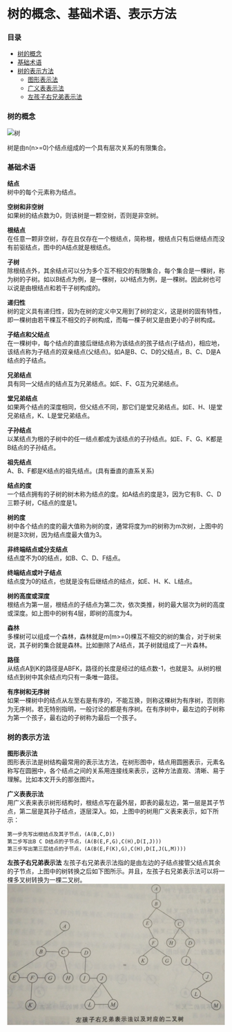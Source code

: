 # 树的概念、基础术语、表示方法

### 目录
- [树的概念](#树的概念)
- [基础术语](#基础术语)
- [树的表示方法](#树的表示方法)
  - [图形表示法](#图形表示法)
  - [广义表表示法](#广义表表示法)
  - [左孩子右兄弟表示法](#左孩子右兄弟表示法)

### 树的概念
![树](https://raw.githubusercontent.com/duiying/img/master/树.png)  

树是由n(n>=0)个结点组成的一个具有层次关系的有限集合。

### 基础术语
**结点**  
树中的每个元素称为结点。

**空树和非空树**  
如果树的结点数为0，则该树是一颗空树，否则是非空树。

**根结点**  
在任意一颗非空树，存在且仅存在一个根结点，简称根，根结点只有后继结点而没有前驱结点，图中的A结点就是根结点。

**子树**  
除根结点外，其余结点可以分为多个互不相交的有限集合，每个集合是一棵树，称为树的子树。如以B结点为例，是一棵树，以H结点为例，是一棵树。因此树也可以说是由根结点和若干子树构成的。

**递归性**  
树的定义具有递归性，因为在树的定义中又用到了树的定义，这是树的固有特性，即一棵树由若干棵互不相交的子树构成，而每一棵子树又是由更小的子树构成。

**子结点和父结点**  
在一棵树中，每个结点的直接后继结点称为该结点的孩子结点(子结点)，相应地，该结点称为子结点的双亲结点(父结点)。如A是B、C、D的父结点，B、C、D是A结点的子结点。

**兄弟结点**  
具有同一父结点的结点互为兄弟结点。如E、F、G互为兄弟结点。

**堂兄弟结点**  
如果两个结点的深度相同，但父结点不同，那它们是堂兄弟结点。如E、H、I是堂兄弟结点，K、L是堂兄弟结点。

**子孙结点**  
以某结点为根的子树中的任一结点都成为该结点的子孙结点。如E、F、G、K都是B结点的子孙结点。

**祖先结点**  
A、B、F都是K结点的祖先结点。(具有垂直的直系关系)

**结点的度**  
一个结点拥有的子树的树木称为结点的度。如A结点的度是3，因为它有B、C、D三颗子树，C结点的度是1。

**树的度**  
树中各个结点的度的最大值称为树的度，通常将度为m的树称为m次树，上图中的树是3次树，因为结点度最大值为3。

**非终端结点或分支结点**  
结点度不为0的结点，如B、C、D、F结点。

**终端结点或叶子结点**  
结点度为0的结点，也就是没有后继结点的结点，如E、H、K、L结点。

**树的高度或深度**  
根结点为第一层，根结点的子结点为第二次，依次类推，树的最大层次为树的高度或深度。如上图中的树有4层，即树的高度为4。

**森林**  
多棵树可以组成一个森林，森林就是m(m>=0)棵互不相交的树的集合，对于树来说，其子树的集合就是森林。比如删除了A结点，其子树就组成了一片森林。

**路径**  
从结点A到K的路径是ABFK，路径的长度是经过的结点数-1，也就是3。从树的根结点到树中其余结点均只有一条唯一路径。

**有序树和无序树**  
如果一棵树中的结点从左至右是有序的，不能互换，则称这棵树为有序树，否则称为无序树。若无特别指明，一般讨论的都是有序树。在有序树中，最左边的子树称为第一个孩子，最右边的子树称为最后一个孩子。 

### 树的表示方法
**图形表示法**  
图形表示法是树结构最常用的表示法方法，在树形图中，结点用圆圈表示，元素名称写在圆圈中，各个结点之间的关系用连接线来表示，这种方法直观、清晰、易于理解。比如本文开头的那张图片。

**广义表表示法**  
用广义表来表示树形结构时，根结点写在最外层，即表的最左边，第一层是其子节点，第二层是其孙子结点，逐层深入。如，上图中的树用广义表来表示，如下所示：
```
第一步先写出根结点及其子节点，(A(B,C,D))
第二步写出B C D结点的子节点，(A(B(E,F,G),C(H),D(I,J)))
第三步写出第三层结点的子节点，(A(B(E,F(K),G),C(H),D(I,J(L,M))))
```
 
**左孩子右兄弟表示法**
左孩子右兄弟表示法指的是由左边的子结点接管父结点其余的子节点，上图中的树转换之后如下图所示。并且，左孩子右兄弟表示法可以将一棵多叉树转换为一棵二叉树。  
![左孩子右兄弟表示法](https://raw.githubusercontent.com/duiying/img/master/左孩子右兄弟表示法.png)  
